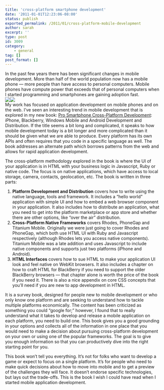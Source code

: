 ```yaml
---
title: 'cross-platform smartphone development'
date: '2011-01-01T12:23:06-08:00'
status: publish
exported_permalink: /2011/01/cross-platform-mobile-development
author: sarah
excerpt: ''
type: post
id: 3009
category:
    - general
tag: []
post_format: []
---
```

In the past few years there has been significant changes in mobile development. More than half of the world population now has a mobile phone — more people than have access to personal computers. Mobile phones have compute power that exceeds that of personal computers when I started programming and smartphones are gaining adoption fast.  
[![](http://ecx.images-amazon.com/images/I/51R8IRv6EWL._SL160_.jpg)](http://www.amazon.com/gp/product/1430228687?ie=UTF8&tag=ultrasaurus-20&linkCode=as2&camp=1789&creative=390957&creativeASIN=1430228687)![](http://www.assoc-amazon.com/e/ir?t=ultrasaurus-20&l=as2&o=1&a=1430228687)  
My work has focused on application development on mobile phones and on the web. I’ve seen an interesting trend in mobile development that is explored in my new book: [Pro Smartphone Cross-Platform Development](http://www.amazon.com/gp/product/1430228687?ie=UTF8&tag=ultrasaurus-20&linkCode=as2&camp=1789&creative=390957&creativeASIN=1430228687): iPhone, Blackberry, Windows Mobile and Android Development and Distribution. If the title seems a bit long and complicated, it speaks to how mobile development today is a bit longer and more complicated than it should be given what we are able to produce. Every platform has its own APIs and often requires that you code in a specific language as well. The book addresses an alternate path which borrows patterns from the web and allows for rapid application development.

The cross-platform methodology explored in the book is where the UI of your application is in HTML with your business logic in Javascript, Ruby or native code. The focus is on native applications, which have access to local storage, camera, contacts, geolocation, etc. The book is written in three parts:

1. **Platform Development and Distribution** covers how to write using the native language, tools and framework. It includes a “hello world” application with simple UI and how to embed a web browser component in your application. It also includes how to distribute an application, what you need to get into the platform marketplace or app store and whether there are other options, like “over the air” distribution.
2. **Cross-Platform Native Frameworks** covers Rhodes, PhoneGap and Titanium Mobile. Originally we were just going to cover Rhodes and PhoneGap, which both use HTML UI with Ruby and Javascript respectively (although Rhodes lets you access native components). Titanium Mobile was a late addition and uses Javascript to include native components and supports just two platforms (iPhone and Android).
3. **HTML Interfaces** covers how to sue HTML to make your application UI look and feel native on WebKit browsers. It also includes a chapter on how to craft HTML for BlackBerry if you need to support the older BlackBerry browsers — that chapter alone is worth the price of the book if you need it. There is also a nice appendix on core CSS concepts that you’ll need if you are new to app development in HTML.

It is a survey book, designed for people new to mobile development or who only know one platform and are seeking to understand how to tackle multiple platforms economically. The content has been criticized as something you could “google for;” however, I found that to really understand what it takes to develop and release a mobile application on each platform, you need to build one. This book gives you a good grounding in your options and collects all of the information in one place that you would need to make a decision about pursuing cross-platform development on your own or using one of the popular frameworks. The goal is to give you enough information so that you can productively dive into the right starting point for you.

This book won’t tell you everything. It’s not for folks who want to develop a game or expect to focus on a single platform. It’s for people who need to make quick decisions about how to move into mobile and to get a preview of the challenges they will face. It doesn’t endorse specific technologies, but lays out the trade-offs. This is the book I wish I could have read when I started mobile application development.